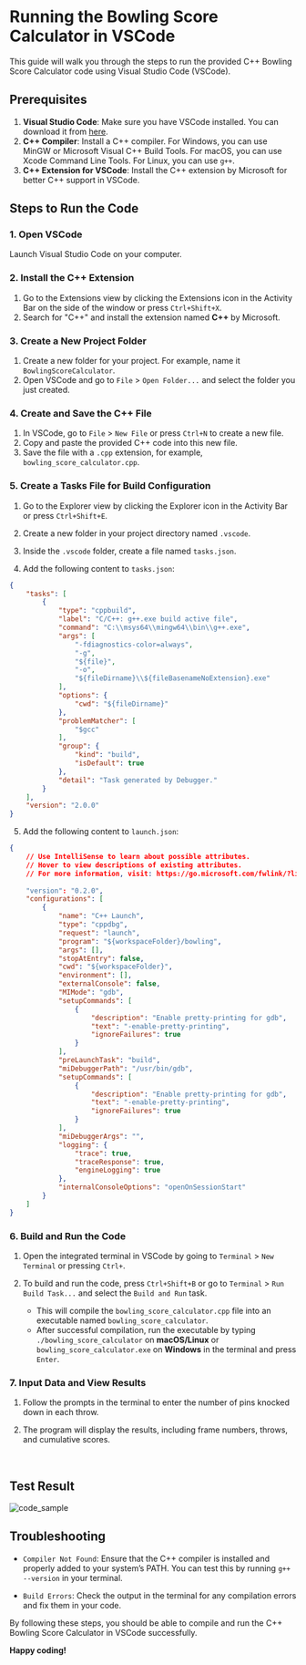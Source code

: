 # **Running the Bowling Score Calculator in VSCode**

This guide will walk you through the steps to run the provided C++ Bowling Score Calculator code using Visual Studio Code (VSCode).

## Prerequisites

1. **Visual Studio Code**: Make sure you have VSCode installed. You can download it from [here](https://code.visualstudio.com/).
2. **C++ Compiler**: Install a C++ compiler. For Windows, you can use MinGW or Microsoft Visual C++ Build Tools. For macOS, you can use Xcode Command Line Tools. For Linux, you can use `g++`.
3. **C++ Extension for VSCode**: Install the C++ extension by Microsoft for better C++ support in VSCode.

## Steps to Run the Code

### 1. **Open VSCode**

Launch Visual Studio Code on your computer.

### 2. **Install the C++ Extension**

1. Go to the Extensions view by clicking the Extensions icon in the Activity Bar on the side of the window or press `Ctrl+Shift+X`.
2. Search for "C++" and install the extension named **C++** by Microsoft.

### 3. **Create a New Project Folder**

1. Create a new folder for your project. For example, name it `BowlingScoreCalculator`.
2. Open VSCode and go to `File` > `Open Folder...` and select the folder you just created.

### 4. **Create and Save the C++ File**

1. In VSCode, go to `File` > `New File` or press `Ctrl+N` to create a new file.
2. Copy and paste the provided C++ code into this new file.
3. Save the file with a `.cpp` extension, for example, `bowling_score_calculator.cpp`.

### 5. **Create a Tasks File for Build Configuration**

1. Go to the Explorer view by clicking the Explorer icon in the Activity Bar or press `Ctrl+Shift+E`.
2. Create a new folder in your project directory named `.vscode`.
3. Inside the `.vscode` folder, create a file named `tasks.json`.

4. Add the following content to `tasks.json`:

```json
{
    "tasks": [
        {
            "type": "cppbuild",
            "label": "C/C++: g++.exe build active file",
            "command": "C:\\msys64\\mingw64\\bin\\g++.exe",
            "args": [
                "-fdiagnostics-color=always",
                "-g",
                "${file}",
                "-o",
                "${fileDirname}\\${fileBasenameNoExtension}.exe"
            ],
            "options": {
                "cwd": "${fileDirname}"
            },
            "problemMatcher": [
                "$gcc"
            ],
            "group": {
                "kind": "build",
                "isDefault": true
            },
            "detail": "Task generated by Debugger."
        }
    ],
    "version": "2.0.0"
}

```

5. Add the following content to `launch.json`:
```json
{
    // Use IntelliSense to learn about possible attributes.
    // Hover to view descriptions of existing attributes.
    // For more information, visit: https://go.microsoft.com/fwlink/?linkid=830387
    
    "version": "0.2.0",
    "configurations": [
        {
            "name": "C++ Launch",
            "type": "cppdbg",
            "request": "launch",
            "program": "${workspaceFolder}/bowling",
            "args": [],
            "stopAtEntry": false,
            "cwd": "${workspaceFolder}",
            "environment": [],
            "externalConsole": false,
            "MIMode": "gdb",
            "setupCommands": [
                {
                    "description": "Enable pretty-printing for gdb",
                    "text": "-enable-pretty-printing",
                    "ignoreFailures": true
                }
            ],
            "preLaunchTask": "build",
            "miDebuggerPath": "/usr/bin/gdb",
            "setupCommands": [
                {
                    "description": "Enable pretty-printing for gdb",
                    "text": "-enable-pretty-printing",
                    "ignoreFailures": true
                }
            ],
            "miDebuggerArgs": "",
            "logging": {
                "trace": true,
                "traceResponse": true,
                "engineLogging": true
            },
            "internalConsoleOptions": "openOnSessionStart"
        }
    ]
}

```

### 6. Build and Run the Code

1. Open the integrated terminal in VSCode by going to `Terminal` > `New Terminal` or pressing `Ctrl+`.

2. To build and run the code, press `Ctrl+Shift+B` or go to `Terminal` > `Run Build Task...` and select the `Build and Run` task.
    - This will compile the `bowling_score_calculator.cpp` file into an executable named `bowling_score_calculator`.
    - After successful compilation, run the executable by typing `./bowling_score_calculator` on **macOS/Linux** or `bowling_score_calculator.exe` on **Windows** in the terminal and press `Enter`.


### 7. Input Data and View Results

1. Follow the prompts in the terminal to enter the number of pins knocked down in each throw.

2. The program will display the results, including frame numbers, throws, and cumulative scores.

<br>

## Test Result
![code_sample](.\code.jpg)

## Troubleshooting

- `Compiler Not Found`: Ensure that the C++ compiler is installed and properly added to your system’s PATH. You can test this by running `g++ --version` in your terminal.

- `Build Errors`: Check the output in the terminal for any compilation errors and fix them in your code.

By following these steps, you should be able to compile and run the C++ Bowling Score Calculator in VSCode successfully. 


**Happy coding!**